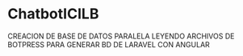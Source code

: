 # ChatbotICILB
CREACION DE BASE DE DATOS PARALELA LEYENDO ARCHIVOS DE BOTPRESS PARA GENERAR BD DE LARAVEL CON ANGULAR
